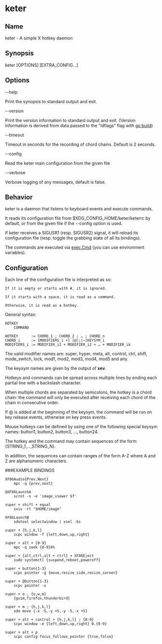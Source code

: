 # keter

## Name

keter - A simple X hotkey daemon


## Synopsis

keter [OPTIONS] [EXTRA_CONFIG...]


## Options

--help

Print the synopsis to standard output and exit.

--version

Print the version information to standard output and exit. (Version information
is derived from data passed to the "ldflags" flag with [go build](https://golang.org/pkg/go/build/))

--timeout

Timeout in seconds for the recording of chord chains. Default is 2 seconds.

--config

Read the keter main configuration from the given file

--verbose

Verbose logging of any messages, default is false.


## Behavior

keter is a daemon that listens to keyboard events and execute commands.

It reads its configuration file from $XDG_CONFIG_HOME/keter/keterrc by default, or from the given file if the --config option is used.

If keter receives a SIGUSR1 (resp. SIGUSR2) signal, it will reload its configuration file (resp. toggle the grabbing state of all its bindings).

The commands are executed via [exec.Cmd](https://golang.org/pkg/os/exec/) (you can use environment variables).


## Configuration

Each line of the configuration file is interpreted as so:

    If it is empty or starts with #, it is ignored.

    If it starts with a space, it is read as a command.

    Otherwise, it is read as a hotkey.

General syntax:

```
HOTKEY
    COMMAND

HOTKEY      := CHORD_1 ; CHORD_2 ; … ; CHORD_n
CHORD_i     := [MODIFIERS_i +] [@|;|~]KEYSYM_i
MODIFIERS_i := MODIFIER_i1 + MODIFIER_i2 + … + MODIFIER_ik
```

The valid modifier names are: super, hyper, meta, alt, control, ctrl, shift, mode_switch, lock, mod1, mod2, mod3, mod4, mod5 and any.

The keysym names are given by the output of **xev**.

Hotkeys and commands can be spread across multiple lines by ending each partial line with a backslash character.

When multiple chords are separated by semicolons, the hotkey is a chord chain: the command will only be executed after receiving each chord of the chain in consecutive order.

<!--
The colon character can be used instead of the semicolon to indicate that the chord chain shall not be aborted when the chain tail is reached.

If a command starts with a semicolon, it will be executed synchronously, otherwise asynchronously.

The Escape key can be used to abort a chord chain.
-->

If @ is added at the beginning of the keysym, the command will be run on key release events, otherwise on key press events.

<!--
If ~ is added at the beginning of the keysym, the captured event will be replayed for the other clients.
-->

Mouse hotkeys can be defined by using one of the following special keysym names: button1, button2, button3, …, button24.

The hotkey and the command may contain sequences of the form {STRING_1,…,STRING_N}.

In addition, the sequences can contain ranges of the form A-Z where A and Z are alphanumeric characters.

<!--
The underscore character represents an empty sequence element.
-->


###EXAMPLE BINDINGS

```
XF86Audio{Prev,Next}
    mpc -q {prev,next}

@XF86LaunchA
    scrot -s -e 'image_viewer $f'

super + shift + equal
    sxiv -rt "$HOME/image"

XF86LaunchB
    xdotool selectwindow | xsel -bi

super + {h,j,k,l}
    scpc window -f {left,down,up,right}

super + alt + {0-9}
    mpc -q seek {0-9}0%

super + {alt,ctrl,alt + ctrl} + XF86Eject
    sudo systemctl {suspend,reboot,poweroff}

super + button{1-3}
    scpc pointer -g {move,resize_side,resize_corner}

super + @button{1-3}
    scpc pointer -u

super + o ; {e,w,m}
    {gvim,firefox,thunderbird}

super + m ; {h,j,k,l}
    xdo move {-x -5,-y +5,-y -5,-x +5}

super + alt + control + {h,j,k,l} ; {0-9}
    scpc window -e {left,down,up,right} 0.{0-9}

super + alt + p
    scpc config focus_follows_pointer {true,false}
```

<!--
super + {_,shift + }{h,j,k,l}
    scpc window {-f,-s} {left,down,up,right}

{_,shift + ,super + }XF86MonBrightness{Down,Up}
    bright {-1,-10,min,+1,+10,max}

~button1
    scpc pointer -g focus
-->
